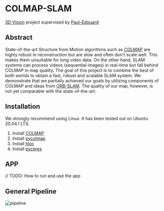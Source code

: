 # COLMAP-SLAM
[3D Vision](https://www.cvg.ethz.ch/teaching/3dvision/) project supervised by [Paul-Edouard](https://github.com/Skydes)


## Abstract
State-of-the-art Structure from Motion algorithms such as [COLMAP](https://github.com/colmap/colmap) are highly robust in reconstruction but are slow and often don't scale well. This makes them unsuitable for long video data. On the other hand, SLAM systems can process videos (sequential images) in real-time but fall behind COLMAP in map quality. The goal of this project is to combine the best of both worlds to obtain a fast, robust and scalable SLAM system. We demonstrate that we partially achieved our goals by utilizing components of COLMAP and ideas from [ORB-SLAM](https://github.com/raulmur/ORB_SLAM). The quality of our map, however, is not yet comparable with the state-of-the-art.

## Installation
We strongly recommend using Linux. It has been tested out on Ubuntu 20.04.1 LTS.

1. Install [COLMAP](https://colmap.github.io/)
2. Install [pycolmap](https://github.com/colmap/pycolmap)
3. Install [hloc](https://github.com/cvg/Hierarchical-Localization)
4. Install [pyceres](https://github.com/cvg/pyceres)

## APP
// TODO: How to run and use the app

## General Pipeline

![pipeline](https://user-images.githubusercontent.com/17593719/173319164-a413e146-b05c-4326-a851-a81927f35f8a.png)
